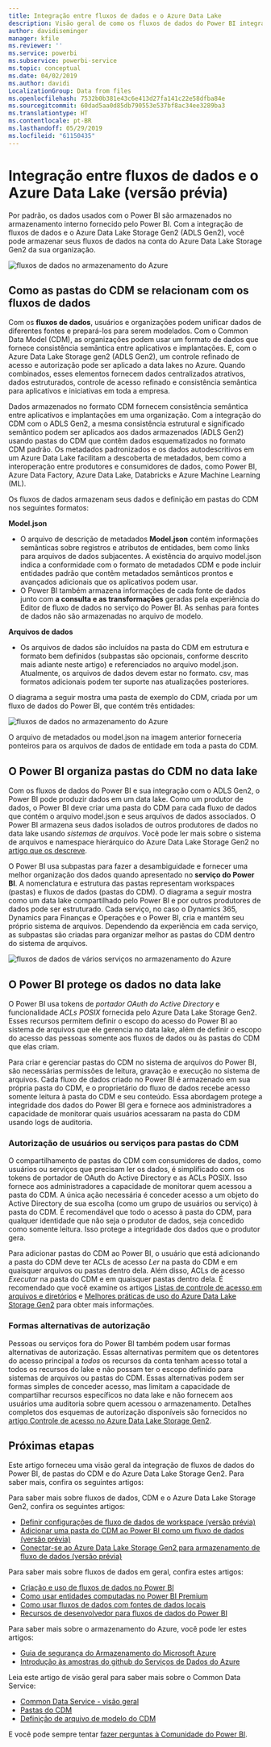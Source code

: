 ```yaml
---
title: Integração entre fluxos de dados e o Azure Data Lake
description: Visão geral de como os fluxos de dados do Power BI integram-se ao Azure Data Lake Storage Gen2
author: davidiseminger
manager: kfile
ms.reviewer: ''
ms.service: powerbi
ms.subservice: powerbi-service
ms.topic: conceptual
ms.date: 04/02/2019
ms.author: davidi
LocalizationGroup: Data from files
ms.openlocfilehash: 7532b0b381e43c6e413d27fa141c22e58dfba84e
ms.sourcegitcommit: 60dad5aa0d85db790553e537bf8ac34ee3289ba3
ms.translationtype: HT
ms.contentlocale: pt-BR
ms.lasthandoff: 05/29/2019
ms.locfileid: "61150435"
---
```

# <a name="dataflows-and-azure-data-lake-integration-preview"></a>Integração entre fluxos de dados e o Azure Data Lake (versão prévia)

Por padrão, os dados usados com o Power BI são armazenados no armazenamento interno fornecido pelo Power BI. Com a integração de fluxos de dados e o Azure Data Lake Storage Gen2 (ADLS Gen2), você pode armazenar seus fluxos de dados na conta do Azure Data Lake Storage Gen2 da sua organização. 

![fluxos de dados no armazenamento do Azure](media/service-dataflows-azure-data-lake-integration/dataflows-azure-integration_01.jpg)

## <a name="how-cdm-folders-relate-to-dataflows"></a>Como as pastas do CDM se relacionam com os fluxos de dados

Com os **fluxos de dados**, usuários e organizações podem unificar dados de diferentes fontes e prepará-los para serem modelados. Com o Common Data Model (CDM), as organizações podem usar um formato de dados que fornece consistência semântica entre aplicativos e implantações. E, com o Azure Data Lake Storage gen2 (ADLS Gen2), um controle refinado de acesso e autorização pode ser aplicado a data lakes no Azure. Quando combinados, esses elementos fornecem dados centralizados atrativos, dados estruturados, controle de acesso refinado e consistência semântica para aplicativos e iniciativas em toda a empresa.

Dados armazenados no formato CDM fornecem consistência semântica entre aplicativos e implantações em uma organização. Com a integração do CDM com o ADLS Gen2, a mesma consistência estrutural e significado semântico podem ser aplicados aos dados armazenados (ADLS Gen2) usando pastas do CDM que contêm dados esquematizados no formato CDM padrão. Os metadados padronizados e os dados autodescritivos em um Azure Data Lake facilitam a descoberta de metadados, bem como a interoperação entre produtores e consumidores de dados, como Power BI, Azure Data Factory, Azure Data Lake, Databricks e Azure Machine Learning (ML). 

Os fluxos de dados armazenam seus dados e definição em pastas do CDM nos seguintes formatos:

**Model.json**
* O arquivo de descrição de metadados **Model.json** contém informações semânticas sobre registros e atributos de entidades, bem como links para arquivos de dados subjacentes. A existência do arquivo model.json indica a conformidade com o formato de metadados CDM e pode incluir entidades padrão que contêm metadados semânticos prontos e avançados adicionais que os aplicativos podem usar.
* O Power BI também armazena informações de cada fonte de dados junto com **a consulta e as transformações** geradas pela experiência do Editor de fluxo de dados no serviço do Power BI. As senhas para fontes de dados não são armazenadas no arquivo de modelo.

**Arquivos de dados**
* Os arquivos de dados são incluídos na pasta do CDM em estrutura e formato bem definidos (subpastas são opcionais, conforme descrito mais adiante neste artigo) e referenciados no arquivo model.json. Atualmente, os arquivos de dados devem estar no formato. csv, mas formatos adicionais podem ter suporte nas atualizações posteriores. 

O diagrama a seguir mostra uma pasta de exemplo do CDM, criada por um fluxo de dados do Power BI, que contém três entidades:

![fluxos de dados no armazenamento do Azure](media/service-dataflows-azure-data-lake-integration/dataflows-azure-integration_01.jpg)

O arquivo de metadados ou model.json na imagem anterior forneceria ponteiros para os arquivos de dados de entidade em toda a pasta do CDM.

## <a name="power-bi-organizes-cdm-folders-in-the-data-lake"></a>O Power BI organiza pastas do CDM no data lake

Com os fluxos de dados do Power BI e sua integração com o ADLS Gen2, o Power BI pode produzir dados em um data lake. Como um produtor de dados, o Power BI deve criar uma pasta do CDM para cada fluxo de dados que contém o arquivo model.json e seus arquivos de dados associados. O Power BI armazena seus dados isolados de outros produtores de dados no data lake usando *sistemas de arquivos*. Você pode ler mais sobre o sistema de arquivos e namespace hierárquico do Azure Data Lake Storage Gen2 no [artigo que os descreve](https://docs.microsoft.com/azure/storage/data-lake-storage/namespace).

O Power BI usa subpastas para fazer a desambiguidade e fornecer uma melhor organização dos dados quando apresentado no **serviço do Power BI**. A nomenclatura e estrutura das pastas representam workspaces (pastas) e fluxos de dados (pastas do CDM). O diagrama a seguir mostra como um data lake compartilhado pelo Power BI e por outros produtores de dados pode ser estruturado. Cada serviço, no caso o Dynamics 365, Dynamics para Finanças e Operações e o Power BI, cria e mantém seu próprio sistema de arquivos. Dependendo da experiência em cada serviço, as subpastas são criadas para organizar melhor as pastas do CDM dentro do sistema de arquivos. 

![fluxos de dados de vários serviços no armazenamento do Azure](media/service-dataflows-azure-data-lake-integration/dataflows-azure-integration_02.jpg)

## <a name="power-bi-protects-data-in-the-data-lake"></a>O Power BI protege os dados no data lake

O Power BI usa tokens de *portador OAuth do Active Directory* e funcionalidade *ACLs POSIX* fornecida pelo Azure Data Lake Storage Gen2. Esses recursos permitem definir o escopo do acesso do Power BI ao sistema de arquivos que ele gerencia no data lake, além de definir o escopo do acesso das pessoas somente aos fluxos de dados ou às pastas do CDM que elas criam. 

Para criar e gerenciar pastas do CDM no sistema de arquivos do Power BI, são necessárias permissões de leitura, gravação e execução no sistema de arquivos. Cada fluxo de dados criado no Power BI é armazenado em sua própria pasta do CDM, e o proprietário do fluxo de dados recebe acesso somente leitura à pasta do CDM e seu conteúdo. Essa abordagem protege a integridade dos dados do Power BI gera e fornece aos administradores a capacidade de monitorar quais usuários acessaram na pasta do CDM usando logs de auditoria. 

### <a name="authorizing-users-or-services-for-cdm-folders"></a>Autorização de usuários ou serviços para pastas do CDM

O compartilhamento de pastas do CDM com consumidores de dados, como usuários ou serviços que precisam ler os dados, é simplificado com os tokens de portador de OAuth do Active Directory e as ACLs POSIX. Isso fornece aos administradores a capacidade de monitorar quem acessou a pasta do CDM. A única ação necessária é conceder acesso a um objeto do Active Directory de sua escolha (como um grupo de usuários ou serviço) à pasta do CDM. É recomendável que todo o acesso à pasta do CDM, para qualquer identidade que não seja o produtor de dados, seja concedido como somente leitura. Isso protege a integridade dos dados que o produtor gera.

Para adicionar pastas do CDM ao Power BI, o usuário que está adicionando a pasta do CDM deve ter ACLs de acesso *Ler* na pasta do CDM e em quaisquer arquivos ou pastas dentro dela. Além disso, ACLs de acesso *Executar* na pasta do CDM e em quaisquer pastas dentro dela. É recomendado que você examine os artigos [Listas de controle de acesso em arquivos e diretórios](https://docs.microsoft.com/azure/storage/blobs/data-lake-storage-access-control#access-control-lists-on-files-and-directories) e [Melhores práticas de uso do Azure Data Lake Storage Gen2](https://docs.microsoft.com/azure/storage/blobs/data-lake-storage-best-practices) para obter mais informações.


### <a name="alternative-forms-of-authorization"></a>Formas alternativas de autorização

Pessoas ou serviços fora do Power BI também podem usar formas alternativas de autorização. Essas alternativas permitem que os detentores do acesso principal a  *todos* os recursos da conta tenham acesso total a todos os recursos do lake e não possam ter o escopo definido para sistemas de arquivos ou pastas do CDM. Essas alternativas podem ser formas simples de conceder acesso, mas limitam a capacidade de compartilhar recursos específicos no data lake e não fornecem aos usuários uma auditoria sobre quem acessou o armazenamento. Detalhes completos dos esquemas de autorização disponíveis são fornecidos no [artigo Controle de acesso no Azure Data Lake Storage Gen2](https://docs.microsoft.com/azure/storage/blobs/data-lake-storage-access-control
).


## <a name="next-steps"></a>Próximas etapas

Este artigo forneceu uma visão geral da integração de fluxos de dados do Power BI, de pastas do CDM e do Azure Data Lake Storage Gen2. Para saber mais, confira os seguintes artigos:

Para saber mais sobre fluxos de dados, CDM e o Azure Data Lake Storage Gen2, confira os seguintes artigos:

* [Definir configurações de fluxo de dados de workspace (versão prévia)](service-dataflows-configure-workspace-storage-settings.md)
* [Adicionar uma pasta do CDM ao Power BI como um fluxo de dados (versão prévia)](service-dataflows-add-cdm-folder.md)
* [Conectar-se ao Azure Data Lake Storage Gen2 para armazenamento de fluxo de dados (versão prévia)](service-dataflows-connect-azure-data-lake-storage-gen2.md)

Para saber mais sobre fluxos de dados em geral, confira estes artigos:

* [Criação e uso de fluxos de dados no Power BI](service-dataflows-create-use.md)
* [Como usar entidades computadas no Power BI Premium](service-dataflows-computed-entities-premium.md)
* [Como usar fluxos de dados com fontes de dados locais](service-dataflows-on-premises-gateways.md)
* [Recursos de desenvolvedor para fluxos de dados do Power BI](service-dataflows-developer-resources.md)

Para saber mais sobre o armazenamento do Azure, você pode ler estes artigos:
* [Guia de segurança do Armazenamento do Microsoft Azure](https://docs.microsoft.com/azure/storage/common/storage-security-guide)
* [Introdução às amostras do github do Serviços de Dados do Azure](https://aka.ms/cdmadstutorial)

Leia este artigo de visão geral para saber mais sobre o Common Data Service:
* [Common Data Service - visão geral ](https://docs.microsoft.com/powerapps/common-data-model/overview)
* [Pastas do CDM](https://go.microsoft.com/fwlink/?linkid=2045304)
* [Definição de arquivo de modelo do CDM](https://go.microsoft.com/fwlink/?linkid=2045521)

E você pode sempre tentar [fazer perguntas à Comunidade do Power BI](http://community.powerbi.com/).
